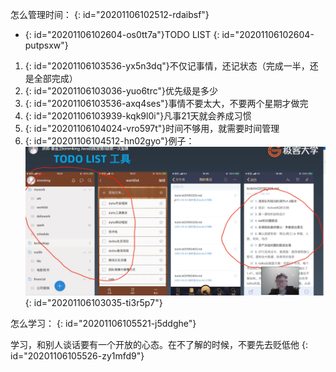怎么管理时间：
{: id="20201106102512-rdaibsf"}

* {: id="20201106102604-os0tt7a"}TODO LIST
{: id="20201106102604-putpsxw"}

1. {: id="20201106103536-yx5n3dq"}不仅记事情，还记状态（完成一半，还是全部完成）
2. {: id="20201106103036-yuo6trc"}优先级是多少
3. {: id="20201106103536-axq4ses"}事情不要太大，不要两个星期才做完
4. {: id="20201106103939-kqk9l0i"}凡事21天就会养成习惯
5. {: id="20201106104024-vro597t"}时间不够用，就需要时间管理
6. {: id="20201106104512-hn02gyo"}例子：![todolist.jpg](assets/20201106104457-pvh6s7k-todolist.jpg)
{: id="20201106103035-ti3r5p7"}

怎么学习：
{: id="20201106105521-j5ddghe"}

学习，和别人谈话要有一个开放的心态。在不了解的时候，不要先去贬低他
{: id="20201106105526-zy1mfd9"}
